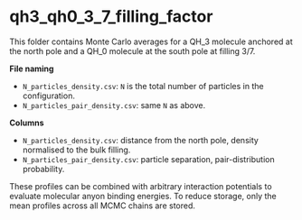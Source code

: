# qh3_qh0_3_7_filling_factor

This folder contains Monte Carlo averages for a QH\_3 molecule anchored at the north pole and a QH\_0 molecule at the south pole at filling 3/7.

**File naming**
- `N_particles_density.csv`: `N` is the total number of particles in the configuration.
- `N_particles_pair_density.csv`: same `N` as above.

**Columns**
- `N_particles_density.csv`: distance from the north pole, density normalised to the bulk filling.
- `N_particles_pair_density.csv`: particle separation, pair-distribution probability.

These profiles can be combined with arbitrary interaction potentials to evaluate molecular anyon binding energies. To reduce storage, only the mean profiles across all MCMC chains are stored.
